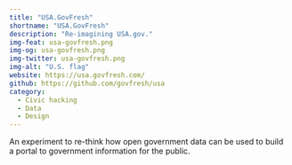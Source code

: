 ```yaml
---
title: "USA.GovFresh"
shortname: "USA.GovFresh"
description: "Re-imagining USA.gov."
img-feat: usa-govfresh.png
img-og: usa-govfresh.png
img-twitter: usa-govfresh.png
img-alt: "U.S. flag"
website: https://usa.govfresh.com/
github: https://github.com/govfresh/usa
category:
  - Civic hacking
  - Data
  - Design
---
```


An experiment to re-think how open government data can be used to build a portal to government information for the public.